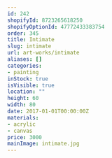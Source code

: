 ```yaml
---
id: 242
shopifyId: 8723265618250
shopifyOptionId: 47772433383754
order: 345
title: Intimate
slug: intimate
url: art-works/intimate
aliases: []
categories:
- painting
inStock: true
isVisible: true
location: ""
height: 60
width: 80
date: 2017-01-01T00:00:00Z
materials:
- acrylic
- canvas
price: 3000
mainImage: intimate.jpg
---
```

